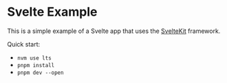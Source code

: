 # Svelte Example

This is a simple example of a Svelte app that uses the [SvelteKit](https://kit.svelte.dev/) framework.

Quick start:

- `nvm use lts`
- `pnpm install`
- `pnpm dev --open`
